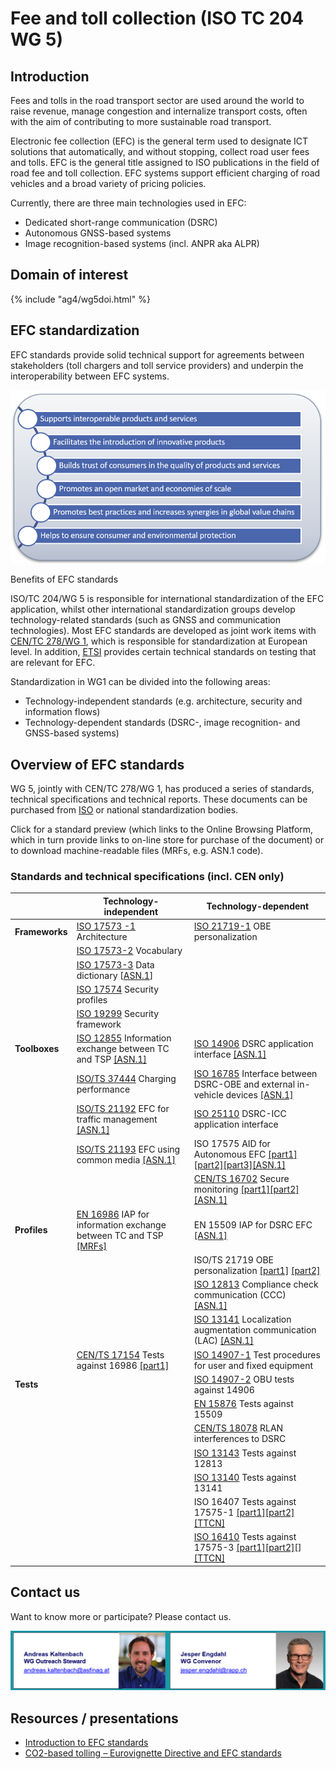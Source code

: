 # Fee and toll collection (ISO TC 204 WG 5)

## Introduction

Fees and tolls in the road transport sector are used around the world to raise revenue, manage congestion and internalize transport costs, often with the aim of contributing to more sustainable road transport.

Electronic fee collection (EFC) is the general term used to designate ICT solutions that automatically, and without stopping, collect road user fees and tolls. EFC is the general title assigned to ISO publications in the field of road fee and toll collection. EFC systems support efficient charging of road vehicles and a broad variety of pricing policies.

Currently, there are three main technologies used in EFC:

- Dedicated short-range communication (DSRC)
- Autonomous GNSS-based systems
- Image recognition-based systems (incl. ANPR aka ALPR)

## Domain of interest

{% include "ag4/wg5doi.html" %}

## EFC standardization

EFC standards provide solid technical support for agreements between stakeholders (toll chargers and toll service providers) and underpin the interoperability between EFC systems.

![Benefits of EFC standards](/assets/img/wg5benefits.png)

Benefits of EFC standards

ISO/TC 204/WG 5 is responsible for international standardization of the EFC application, whilst other international standardization groups develop technology-related standards (such as GNSS and communication technologies). Most EFC standards are developed as joint work items with [CEN/TC 278/WG 1](https://www.itsstandards.eu/its-application-areas/electronic-fee-collection/), which is responsible for standardization at European level. In addition, [ETSI](https://www.etsi.org/standards#Pre-defined%20Collections) provides certain technical standards on testing that are relevant for EFC.

Standardization in WG1 can be divided into the following areas:

- Technology-independent standards (e.g. architecture, security and information flows)
- Technology-dependent standards (DSRC-, image recognition- and GNSS-based systems)

## Overview of EFC standards

WG 5, jointly with CEN/TC 278/WG 1, has produced a series of standards, technical specifications and technical reports. These documents can be purchased from [ISO](https://www.iso.org/store.html) or national standardization bodies.

Click for a standard preview (which links to the Online Browsing Platform, which in turn provide links to on-line store for purchase of the document) or to download machine-readable files (MRFs, e.g. ASN.1 code).

### Standards and technical specifications (incl. CEN only)

|                 | **Technology-independent**  | **Technology-dependent**  |
|-----------------|-----------------------------|---------------------------|
| **Frameworks**  | [ISO 17573 -1](https://www.iso.org/obp/ui/#iso:std:iso:17573:-1) Architecture | [ISO 21719-1](https://www.iso.org/obp/ui/#iso:std:iso:21719:-1:dis:ed-1:v1:en) OBE personalization  |
|                 | [ISO 17573-2](https://www.iso.org/obp/ui/#iso:std:iso:17573:-2:dis:ed-2:v1:en) Vocabulary | |
|                 | [ISO 17573-3](https://www.iso.org/obp/ui#iso:std:iso:17573:-3) Data dictionary [[ASN.1](https://standards.iso.org/iso/17573/-3)] | |
|                 | [ISO 17574](https://www.iso.org/obp/ui/#iso:std:iso:17574:dis:ed-4:v1:en) Security profiles | |
|                 | [ISO 19299](https://www.iso.org/obp/ui/#iso:std:iso:19299) Security framework | |
| **Toolboxes**   | [ISO 12855](https://www.iso.org/obp/ui/#iso:std:iso:12855) Information exchange between TC and TSP [\[ASN.1\]](https://standards.iso.org/iso/12855/)  | [ISO 14906](https://www.iso.org/obp/ui#iso:std:iso:14906) DSRC application interface [\[ASN.1\]](https://standards.iso.org/iso/14906)  |
|                 | [ISO/TS 37444](https://www.iso.org/obp/ui#iso:std:iso:ts:37444:ed-1:v1:en) Charging performance | [ISO 16785](https://www.iso.org/obp/ui/#iso:std:iso:16785:dis:ed-1:v1:en) Interface between DSRC-OBE and external in-vehicle devices [\[ASN.1\]](http://standards.iso.org/iso/ts/16785/) |
|                 | [ISO/TS 21192](https://www.iso.org/obp/ui/#iso:std:iso:ts:21192) EFC for traffic management [\[ASN.1\]](https://standards.iso.org/iso/ts/21192/) | [ISO 25110](https://www.iso.org/obp/ui/#iso:std:iso:25110) DSRC-ICC application interface |
|                 | [ISO/TS 21193](https://www.iso.org/obp/ui/#iso:std:iso:ts:21193)  EFC using common media [\[ASN.1\]](https://standards.iso.org/iso/ts/21193/)  | ISO 17575 AID for Autonomous EFC [\[part1\]](https://www.iso.org/obp/ui/#iso:std:iso:17575:-1)[\[part2\]](https://www.iso.org/obp/ui/#iso:std:iso:17575:-2)[\[part3\]](https://www.iso.org/obp/ui/#iso:std:iso:17575:-3)[\[ASN.1\]](http://standards.iso.org/iso/17575) |
|                 |   | [CEN/TS 16702](https://standards.cen.eu/dyn/www/f?p=204:105:0:::::) Secure monitoring [\[part1\]](https://standards.cen.eu/dyn/www/f?p=204:110:0::::FSP_PROJECT:65303&cs=15049F640ADFD060428A163E0833B68C1)[\[part2\]](https://standards.cen.eu/dyn/www/f?p=204:110:0::::FSP_PROJECT:66755&cs=16393979C7D6600E5CC18239BBAE6C620)[\[ASN.1\]](https://www.itsstandards.eu/app/uploads/sites/14/2021/12/CEN16702-22020.asn) |
| **Profiles**    | [EN 16986](https://standards.cen.eu/dyn/www/f?p=204:105:0:::::) IAP for information exchange between TC and TSP [\[MRFs\]](https://www.itsstandards.eu/standards/) | EN 15509 IAP for DSRC EFC [\[ASN.1\]](https://www.itsstandards.eu/app/uploads/sites/14/2022/05/EN155092022CenEfcDsrcApplicationv1.asn) |
|                 | | ISO/TS 21719 OBE personalization [\[part1\]](https://www.iso.org/obp/ui/#iso:std:iso:ts:21719:-2) [\[part2\]](https://www.iso.org/obp/ui/#iso:std:iso:ts:21719:-3) |
|                 | | [ISO 12813](https://www.iso.org/obp/ui/#iso:std:iso:12813) Compliance check communication (CCC) [\[ASN.1\]](https://standards.iso.org/iso/12813/) |
|                 | | [ISO 13141](https://www.iso.org/obp/ui#iso:std:iso:13141) Localization augmentation communication (LAC) [\[ASN.1\]](https://standards.iso.org/iso/13141/) |
|                 | [CEN/TS 17154](https://standards.cen.eu/dyn/www/f?p=204:105:0:::::) Tests against 16986 [[part1]](https://www.itsstandards.eu/standards/) | [ISO 14907-1](https://www.iso.org/obp/ui/#iso:std:iso:14907:-1) Test procedures for user and fixed equipment |
| **Tests**       | | [ISO 14907-2](https://www.iso.org/obp/ui/#iso:std:iso:14907:-2) OBU tests against 14906  |
|                 | | [EN 15876](https://standards.cen.eu/dyn/www/f?p=204:105:0:::::) Tests against 15509 |
|                 | | [CEN/TS 18078](https://standards.cencenelec.eu/dyn/www/f?p=CEN:105::RESET::::) RLAN interferences to DSRC |
|                 | | [ISO 13143](https://www.iso.org/obp/ui/#iso:std:iso:13143) Tests against 12813 |
|                 | | [ISO 13140](https://www.iso.org/obp/ui/#iso:std:iso:13140:-1) Tests against 13141 |
|                 | | ISO 16407 Tests against 17575-1 [\[part1\]](https://www.iso.org/obp/ui/#iso:std:iso:16407:-1)[\[part2\]](https://www.iso.org/obp/ui/#iso:std:iso:16407:-2)[\[TTCN\]](https://standards.iso.org/iso/16407/) |
|                 | | [ISO 16410](https://www.iso.org/obp/ui/#iso:std:iso:16410:-1) Tests against 17575-3 [\[part1\]](https://www.iso.org/obp/ui/#iso:std:iso:16410:-1)[\[part2\]](https://www.iso.org/obp/ui/#iso:std:iso:16410:-2)[][](https://www.iso.org/standard/70050.html)[\[TTCN\]](https://standards.iso.org/iso/16410/) |

## Contact us

Want to know more or participate? Please contact us.

![Contact us](/assets/img/wg5pics.png)

## Resources / presentations

- [Introduction to EFC standards](https://wpn.nen.nl/app/uploads/sites/14/2025/05/Introduction-to-EFC-stds-1.pdf)
- [CO2-based tolling – Eurovignette Directive and EFC standards](https://wpn.nen.nl/app/uploads/sites/14/2025/05/CO2-based-tolling-Eurovignette-Directive-and-EFC-standards.pdf)
